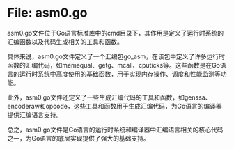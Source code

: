 # File: asm0.go

asm0.go文件位于Go语言标准库中的cmd目录下，其作用是定义了运行时系统的汇编函数以及代码生成相关的工具和函数。

具体来说，asm0.go文件定义了一个汇编包go_asm，在该包中定义了许多运行时函数的汇编代码，如memequal、getg、mcall、cputicks等。这些函数是在Go语言的运行时系统中高度使用的基础函数，用于实现内存操作、调度和性能监测等功能。

此外，asm0.go文件还定义了一些生成汇编代码的工具和函数，如genssa、encoderaw和opcode，这些工具和函数用于生成汇编代码，为Go语言的编译器提供汇编语言支持。

总之，asm0.go文件是Go语言的运行时系统和编译器中汇编语言相关的核心代码之一，为Go语言的底层实现提供了强大的基础支持。

